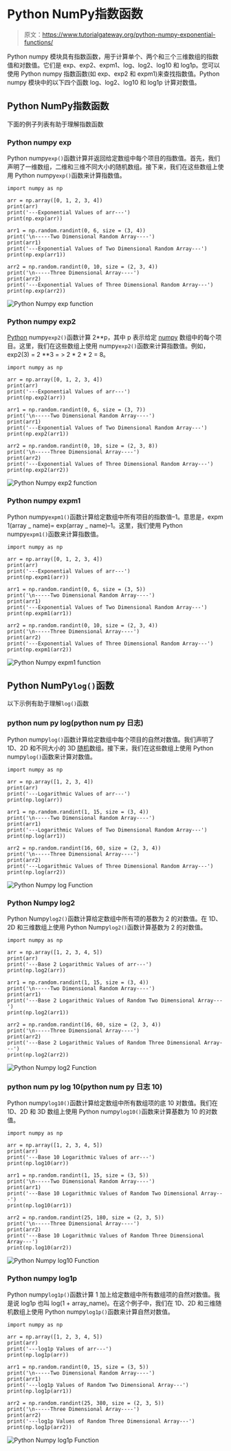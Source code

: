 # Python NumPy指数函数

> 原文：<https://www.tutorialgateway.org/python-numpy-exponential-functions/>

Python numpy 模块具有指数函数，用于计算单个、两个和三个三维数组的指数值和对数值。它们是 exp、exp2、expm1、log、log2、log10 和 log1p。您可以使用 Python numpy 指数函数(如 exp、exp2 和 expm1)来查找指数值。Python numpy 模块中的以下四个函数 log、log2、log10 和 log1p 计算对数值。

## Python NumPy指数函数

下面的例子列表有助于理解指数函数

### Python numpy exp

Python numpy`exp()`函数计算并返回给定数组中每个项目的指数值。首先，我们声明了一维数组，二维和三维不同大小的随机数组。接下来，我们在这些数组上使用 Python numpy`exp()`函数来计算指数值。

```
import numpy as np

arr = np.array([0, 1, 2, 3, 4])
print(arr)
print('---Exponential Values of arr---')
print(np.exp(arr))

arr1 = np.random.randint(0, 6, size = (3, 4))
print('\n-----Two Dimensional Random Array----')
print(arr1)
print('---Exponential Values of Two Dimensional Random Array---')
print(np.exp(arr1))

arr2 = np.random.randint(0, 10, size = (2, 3, 4))
print('\n-----Three Dimensional Array----')
print(arr2)
print('---Exponential Values of Three Dimensional Random Array---')
print(np.exp(arr2))
```

![Python Numpy exp function](img/cef7c678804d5e8018b2e5afa26efe1a.png)

### Python numpy exp2

[Python](https://www.tutorialgateway.org/python-tutorial/) numpy`exp2()`函数计算 2**p，其中 p 表示给定 [numpy](https://www.tutorialgateway.org/python-numpy-array/) 数组中的每个项目。这里，我们在这些数组上使用 numpy`exp2()`函数来计算指数值。例如，exp2(3) = 2 **3 = > 2 * 2 * 2 = 8。

```
import numpy as np

arr = np.array([0, 1, 2, 3, 4])
print(arr)
print('---Exponential Values of arr---')
print(np.exp2(arr))

arr1 = np.random.randint(0, 6, size = (3, 7))
print('\n-----Two Dimensional Random Array----')
print(arr1)
print('---Exponential Values of Two Dimensional Random Array---')
print(np.exp2(arr1))

arr2 = np.random.randint(0, 10, size = (2, 3, 8))
print('\n-----Three Dimensional Array----')
print(arr2)
print('---Exponential Values of Three Dimensional Random Array---')
print(np.exp2(arr2))
```

![Python Numpy exp2 function](img/b36e7d5146ea730c027e315bc1e1c59e.png)

### Python numpy expm1

Python numpy`expm1()`函数计算给定数组中所有项目的指数值–1。意思是，expm 1(array _ name)= exp(array _ name)–1。这里，我们使用 Python numpy`expm1()`函数来计算指数值。

```
import numpy as np

arr = np.array([0, 1, 2, 3, 4])
print(arr)
print('---Exponential Values of arr---')
print(np.expm1(arr))

arr1 = np.random.randint(0, 6, size = (3, 5))
print('\n-----Two Dimensional Random Array----')
print(arr1)
print('---Exponential Values of Two Dimensional Random Array---')
print(np.expm1(arr1))

arr2 = np.random.randint(0, 10, size = (2, 3, 4))
print('\n-----Three Dimensional Array----')
print(arr2)
print('---Exponential Values of Three Dimensional Random Array---')
print(np.expm1(arr2))
```

![Python Numpy expm1 function](img/3c7234941d219f0eb963d076cf1d1753.png)

## Python NumPy`log()`函数

以下示例有助于理解`log()`函数

### python num py log(python num py 日志)

Python numpy`log()`函数计算给定数组中每个项目的自然对数值。我们声明了 1D、2D 和不同大小的 3D [随机](https://www.tutorialgateway.org/python-random-array/)数组。接下来，我们在这些数组上使用 Python numpy`log()`函数来计算对数值。

```
import numpy as np

arr = np.array([1, 2, 3, 4])
print(arr)
print('---Logarithmic Values of arr---')
print(np.log(arr))

arr1 = np.random.randint(1, 15, size = (3, 4))
print('\n-----Two Dimensional Random Array----')
print(arr1)
print('---Logarithmic Values of Two Dimensional Random Array---')
print(np.log(arr1))

arr2 = np.random.randint(16, 60, size = (2, 3, 4))
print('\n-----Three Dimensional Array----')
print(arr2)
print('---Logarithmic Values of Three Dimensional Random Array---')
print(np.log(arr2))
```

![Python Numpy log Function](img/52b9635ceefd6195f04b94f8dd6d94ad.png)

### Python Numpy log2

Python Numpy`log2()`函数计算给定数组中所有项的基数为 2 的对数值。在 1D、2D 和三维数组上使用 Python Numpy`log2()`函数计算基数为 2 的对数值。

```
import numpy as np

arr = np.array([1, 2, 3, 4, 5])
print(arr)
print('---Base 2 Logarithmic Values of arr---')
print(np.log2(arr))

arr1 = np.random.randint(1, 15, size = (3, 4))
print('\n-----Two Dimensional Random Array----')
print(arr1)
print('---Base 2 Logarithmic Values of Random Two Dimensional Array---')
print(np.log2(arr1))

arr2 = np.random.randint(16, 60, size = (2, 3, 4))
print('\n-----Three Dimensional Array----')
print(arr2)
print('---Base 2 Logarithmic Values of Random Three Dimensional Array---')
print(np.log2(arr2))
```

![Python Numpy log2 Function](img/1bf933463fa0601a17cd6009a8b970e7.png)

### python num py log 10(python num py 日志 10)

Python numpy`log10()`函数计算给定数组中所有数组项的底 10 对数值。我们在 1D、2D 和 3D 数组上使用 Python numpy`log10()`函数来计算基数为 10 的对数值。

```
import numpy as np

arr = np.array([1, 2, 3, 4, 5])
print(arr)
print('---Base 10 Logarithmic Values of arr---')
print(np.log10(arr))

arr1 = np.random.randint(1, 15, size = (3, 5))
print('\n-----Two Dimensional Random Array----')
print(arr1)
print('---Base 10 Logarithmic Values of Random Two Dimensional Array---')
print(np.log10(arr1))

arr2 = np.random.randint(25, 180, size = (2, 3, 5))
print('\n-----Three Dimensional Array----')
print(arr2)
print('---Base 10 Logarithmic Values of Random Three Dimensional Array---')
print(np.log10(arr2))
```

![Python Numpy log10 Function](img/30e2806047d959c0bf9c4e93189fe30d.png)

### Python numpy log1p

Python numpy`log1p()`函数计算 1 加上给定数组中所有数组项的自然对数值。我是说 log1p 也叫 log(1 + array_name)。在这个例子中，我们在 1D、2D 和三维随机数组上使用 Python numpy`log1p()`函数来计算自然对数值。

```
import numpy as np

arr = np.array([1, 2, 3, 4, 5])
print(arr)
print('---log1p Values of arr---')
print(np.log1p(arr))

arr1 = np.random.randint(0, 15, size = (3, 5))
print('\n-----Two Dimensional Random Array----')
print(arr1)
print('---log1p Values of Random Two Dimensional Array---')
print(np.log1p(arr1))

arr2 = np.random.randint(25, 380, size = (2, 3, 5))
print('\n-----Three Dimensional Array----')
print(arr2)
print('---log1p Values of Random Three Dimensional Array---')
print(np.log1p(arr2))
```

![Python Numpy log1p Function](img/95adc13deb3f96200911c9dd0f405a81.png)